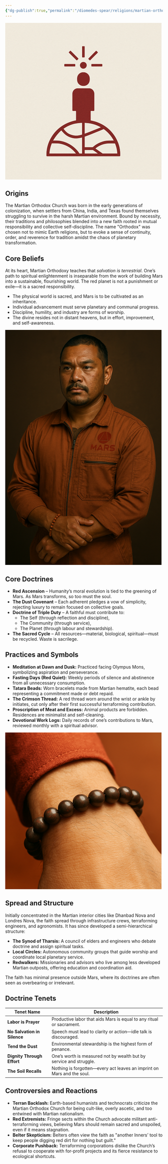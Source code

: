 ```yaml
---
{"dg-publish":true,"permalink":"/diomedes-spear/religions/martian-orthodox/martian-orthodox-overview/"}
---
```


![MOC Symbol small.png](/img/user/Diomedes'%20Spear/Assests/MOC%20Symbol%20small.png)
## Origins
The Martian Orthodox Church was born in the early generations of colonization, when settlers from China, India, and Texas found themselves struggling to survive in the harsh Martian environment. Bound by necessity, their traditions and philosophies blended into a new faith rooted in mutual responsibility and collective self-discipline. The name "Orthodox" was chosen not to mimic Earth religions, but to evoke a sense of continuity, order, and reverence for tradition amidst the chaos of planetary transformation.

## Core Beliefs
At its heart, Martian Orthodoxy teaches that _salvation is terrestrial_. One’s path to spiritual enlightenment is inseparable from the work of building Mars into a sustainable, flourishing world. The red planet is not a punishment or exile—it is a sacred responsibility.

- The physical world is sacred, and Mars is to be cultivated as an inheritance.    
- Individual advancement must serve planetary and communal progress.    
- Discipline, humility, and industry are forms of worship.    
- The divine resides not in distant heavens, but in effort, improvement, and self-awareness.    

![adherant small.png](/img/user/Diomedes'%20Spear/Assests/adherant%20small.png)

## Core Doctrines
- **Red Ascension** – Humanity’s moral evolution is tied to the greening of Mars. As Mars transforms, so too must the soul.
- **The Dust Covenant** – Each adherent pledges a vow of simplicity, rejecting luxury to remain focused on collective goals.
- **Doctrine of Triple Duty** – A faithful must contribute to:
    - The Self (through reflection and discipline),
    - The Community (through service),
    - The Planet (through labour and stewardship).
- **The Sacred Cycle** – All resources—material, biological, spiritual—must be recycled. Waste is sacrilege.

## Practices and Symbols
- **Meditation at Dawn and Dusk:** Practiced facing Olympus Mons, symbolizing aspiration and perseverance. 
- **Fasting Days (Red Quiet):** Weekly periods of silence and abstinence from all unnecessary consumption.
- **Tatara Beads:** Worn bracelets made from Martian hematite, each bead representing a commitment made or debt repaid.
- **The Crimson Thread:** A red thread worn around the wrist or ankle by initiates, cut only after their first successful terraforming contribution.
- **Proscription of Meat and Excess:** Animal products are forbidden. Residences are minimalist and self-cleaning.
- **Devotional Work Logs:** Daily records of one’s contributions to Mars, reviewed monthly with a spiritual advisor.

![MOC Tatara Beads small.png](/img/user/Diomedes'%20Spear/Assests/MOC%20Tatara%20Beads%20small.png)

## Spread and Structure
Initially concentrated in the Martian interior cities like Dhanbad Nova and Londres Nova, the faith spread through infrastructure crews, terraforming engineers, and agronomists. It has since developed a semi-hierarchical structure:
- **The Synod of Tharsis:** A council of elders and engineers who debate doctrine and assign spiritual tasks.    
- **Local Circles:** Autonomous community groups that guide worship and coordinate local planetary service.
- **Redwalkers:** Missionaries and advisors who live among less developed Martian outposts, offering education and coordination aid.  

The faith has minimal presence outside Mars, where its doctrines are often seen as overbearing or irrelevant.

## Doctrine Tenets

| Tenet Name                  | Description                                                            |
| --------------------------- | ---------------------------------------------------------------------- |
| **Labor is Prayer**         | Productive labor that aids Mars is equal to any ritual or sacrament.   |
| **No Salvation in Silence** | Speech must lead to clarity or action—idle talk is discouraged.        |
| **Tend the Dust**           | Environmental stewardship is the highest form of penance.              |
| **Dignity Through Effort**  | One’s worth is measured not by wealth but by service and struggle.     |
| **The Soil Recalls**        | Nothing is forgotten—every act leaves an imprint on Mars and the soul. |

## Controversies and Reactions
- **Terran Backlash:** Earth-based humanists and technocrats criticize the Martian Orthodox Church for being cult-like, overly ascetic, and too entwined with Martian nationalism.    
- **Red Extremists:** Fringe sects within the Church advocate militant anti-terraforming views, believing Mars should remain sacred and unspoiled, even if it means stagnation.
- **Belter Skepticism:** Belters often view the faith as "another Inners’ tool to keep people digging red dirt for nothing but guilt."
- **Corporate Pushback:** Terraforming corporations dislike the Church’s refusal to cooperate with for-profit projects and its fierce resistance to ecological shortcuts.
